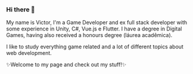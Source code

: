 ### Hi there 👋

My name is Victor, I'm a Game Developer and ex full stack developer with some experience in Unity, C#, Vue.js e Flutter.
I have a degree in Digital Games, having also received a honours degree (láurea acadêmica).

I like to study everything game related and a lot of different topics about web development.

✨Welcome to my page and check out my stuff!✨
<!--
**Morisonbob/Morisonbob** is a ✨ _special_ ✨ repository because its `README.md` (this file) appears on your GitHub profile.

Here are some ideas to get you started:

- 🔭 I’m currently working on ...
- 🌱 I’m currently learning ...
- 👯 I’m looking to collaborate on ...
- 🤔 I’m looking for help with ...
- 💬 Ask me about ...
- 📫 How to reach me: ...
- 😄 Pronouns: ...
- ⚡ Fun fact: ...
-->
